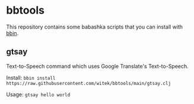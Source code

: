 # bbtools

This repository contains some babashka scripts that you can install with [bbin](https://github.com/babashka/bbin).

## gtsay

Text-to-Speech command which uses Google Translate's Text-to-Speech.

Install: `bbin install https://raw.githubusercontent.com/witek/bbtools/main/gtsay.clj`

Usage: `gtsay hello world`
